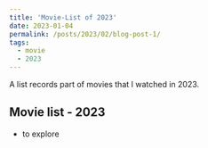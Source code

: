 ```yaml
---
title: 'Movie-List of 2023'
date: 2023-01-04
permalink: /posts/2023/02/blog-post-1/
tags:
  - movie
  - 2023
---
```


A list records part of movies that I watched in 2023.

## Movie list - 2023
- to explore